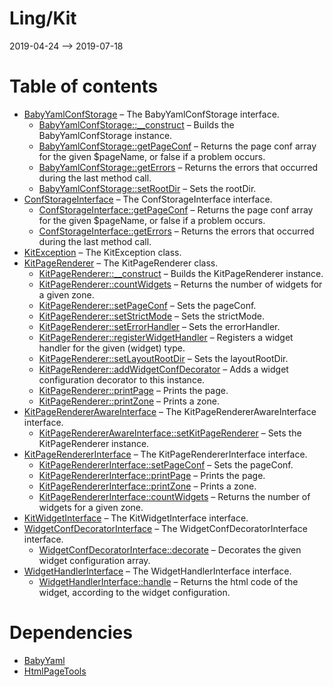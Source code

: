 Ling/Kit
================
2019-04-24 --> 2019-07-18




Table of contents
===========

- [BabyYamlConfStorage](https://github.com/lingtalfi/Kit/blob/master/doc/api/Ling/Kit/ConfStorage/BabyYamlConfStorage.md) &ndash; The BabyYamlConfStorage interface.
    - [BabyYamlConfStorage::__construct](https://github.com/lingtalfi/Kit/blob/master/doc/api/Ling/Kit/ConfStorage/BabyYamlConfStorage/__construct.md) &ndash; Builds the BabyYamlConfStorage instance.
    - [BabyYamlConfStorage::getPageConf](https://github.com/lingtalfi/Kit/blob/master/doc/api/Ling/Kit/ConfStorage/BabyYamlConfStorage/getPageConf.md) &ndash; Returns the page conf array for the given $pageName, or false if a problem occurs.
    - [BabyYamlConfStorage::getErrors](https://github.com/lingtalfi/Kit/blob/master/doc/api/Ling/Kit/ConfStorage/BabyYamlConfStorage/getErrors.md) &ndash; Returns the errors that occurred during the last method call.
    - [BabyYamlConfStorage::setRootDir](https://github.com/lingtalfi/Kit/blob/master/doc/api/Ling/Kit/ConfStorage/BabyYamlConfStorage/setRootDir.md) &ndash; Sets the rootDir.
- [ConfStorageInterface](https://github.com/lingtalfi/Kit/blob/master/doc/api/Ling/Kit/ConfStorage/ConfStorageInterface.md) &ndash; The ConfStorageInterface interface.
    - [ConfStorageInterface::getPageConf](https://github.com/lingtalfi/Kit/blob/master/doc/api/Ling/Kit/ConfStorage/ConfStorageInterface/getPageConf.md) &ndash; Returns the page conf array for the given $pageName, or false if a problem occurs.
    - [ConfStorageInterface::getErrors](https://github.com/lingtalfi/Kit/blob/master/doc/api/Ling/Kit/ConfStorage/ConfStorageInterface/getErrors.md) &ndash; Returns the errors that occurred during the last method call.
- [KitException](https://github.com/lingtalfi/Kit/blob/master/doc/api/Ling/Kit/Exception/KitException.md) &ndash; The KitException class.
- [KitPageRenderer](https://github.com/lingtalfi/Kit/blob/master/doc/api/Ling/Kit/PageRenderer/KitPageRenderer.md) &ndash; The KitPageRenderer class.
    - [KitPageRenderer::__construct](https://github.com/lingtalfi/Kit/blob/master/doc/api/Ling/Kit/PageRenderer/KitPageRenderer/__construct.md) &ndash; Builds the KitPageRenderer instance.
    - [KitPageRenderer::countWidgets](https://github.com/lingtalfi/Kit/blob/master/doc/api/Ling/Kit/PageRenderer/KitPageRenderer/countWidgets.md) &ndash; Returns the number of widgets for a given zone.
    - [KitPageRenderer::setPageConf](https://github.com/lingtalfi/Kit/blob/master/doc/api/Ling/Kit/PageRenderer/KitPageRenderer/setPageConf.md) &ndash; Sets the pageConf.
    - [KitPageRenderer::setStrictMode](https://github.com/lingtalfi/Kit/blob/master/doc/api/Ling/Kit/PageRenderer/KitPageRenderer/setStrictMode.md) &ndash; Sets the strictMode.
    - [KitPageRenderer::setErrorHandler](https://github.com/lingtalfi/Kit/blob/master/doc/api/Ling/Kit/PageRenderer/KitPageRenderer/setErrorHandler.md) &ndash; Sets the errorHandler.
    - [KitPageRenderer::registerWidgetHandler](https://github.com/lingtalfi/Kit/blob/master/doc/api/Ling/Kit/PageRenderer/KitPageRenderer/registerWidgetHandler.md) &ndash; Registers a widget handler for the given (widget) type.
    - [KitPageRenderer::setLayoutRootDir](https://github.com/lingtalfi/Kit/blob/master/doc/api/Ling/Kit/PageRenderer/KitPageRenderer/setLayoutRootDir.md) &ndash; Sets the layoutRootDir.
    - [KitPageRenderer::addWidgetConfDecorator](https://github.com/lingtalfi/Kit/blob/master/doc/api/Ling/Kit/PageRenderer/KitPageRenderer/addWidgetConfDecorator.md) &ndash; Adds a widget configuration decorator to this instance.
    - [KitPageRenderer::printPage](https://github.com/lingtalfi/Kit/blob/master/doc/api/Ling/Kit/PageRenderer/KitPageRenderer/printPage.md) &ndash; Prints the page.
    - [KitPageRenderer::printZone](https://github.com/lingtalfi/Kit/blob/master/doc/api/Ling/Kit/PageRenderer/KitPageRenderer/printZone.md) &ndash; Prints a zone.
- [KitPageRendererAwareInterface](https://github.com/lingtalfi/Kit/blob/master/doc/api/Ling/Kit/PageRenderer/KitPageRendererAwareInterface.md) &ndash; The KitPageRendererAwareInterface interface.
    - [KitPageRendererAwareInterface::setKitPageRenderer](https://github.com/lingtalfi/Kit/blob/master/doc/api/Ling/Kit/PageRenderer/KitPageRendererAwareInterface/setKitPageRenderer.md) &ndash; Sets the KitPageRenderer instance.
- [KitPageRendererInterface](https://github.com/lingtalfi/Kit/blob/master/doc/api/Ling/Kit/PageRenderer/KitPageRendererInterface.md) &ndash; The KitPageRendererInterface interface.
    - [KitPageRendererInterface::setPageConf](https://github.com/lingtalfi/Kit/blob/master/doc/api/Ling/Kit/PageRenderer/KitPageRendererInterface/setPageConf.md) &ndash; Sets the pageConf.
    - [KitPageRendererInterface::printPage](https://github.com/lingtalfi/Kit/blob/master/doc/api/Ling/Kit/PageRenderer/KitPageRendererInterface/printPage.md) &ndash; Prints the page.
    - [KitPageRendererInterface::printZone](https://github.com/lingtalfi/Kit/blob/master/doc/api/Ling/Kit/PageRenderer/KitPageRendererInterface/printZone.md) &ndash; Prints a zone.
    - [KitPageRendererInterface::countWidgets](https://github.com/lingtalfi/Kit/blob/master/doc/api/Ling/Kit/PageRenderer/KitPageRendererInterface/countWidgets.md) &ndash; Returns the number of widgets for a given zone.
- [KitWidgetInterface](https://github.com/lingtalfi/Kit/blob/master/doc/api/Ling/Kit/Widget/KitWidgetInterface.md) &ndash; The KitWidgetInterface interface.
- [WidgetConfDecoratorInterface](https://github.com/lingtalfi/Kit/blob/master/doc/api/Ling/Kit/WidgetConfDecorator/WidgetConfDecoratorInterface.md) &ndash; The WidgetConfDecoratorInterface interface.
    - [WidgetConfDecoratorInterface::decorate](https://github.com/lingtalfi/Kit/blob/master/doc/api/Ling/Kit/WidgetConfDecorator/WidgetConfDecoratorInterface/decorate.md) &ndash; Decorates the given widget configuration array.
- [WidgetHandlerInterface](https://github.com/lingtalfi/Kit/blob/master/doc/api/Ling/Kit/WidgetHandler/WidgetHandlerInterface.md) &ndash; The WidgetHandlerInterface interface.
    - [WidgetHandlerInterface::handle](https://github.com/lingtalfi/Kit/blob/master/doc/api/Ling/Kit/WidgetHandler/WidgetHandlerInterface/handle.md) &ndash; Returns the html code of the widget, according to the widget configuration.


Dependencies
============
- [BabyYaml](https://github.com/lingtalfi/BabyYaml)
- [HtmlPageTools](https://github.com/lingtalfi/HtmlPageTools)


